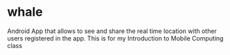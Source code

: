 # whale
Android App that allows to see and share the real time location with other users registered in the app.
This is for my Introduction to Mobile Computing class
